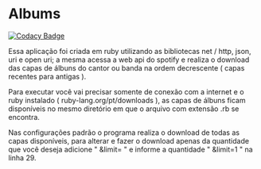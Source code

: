 # Albums

[![Codacy Badge](https://api.codacy.com/project/badge/Grade/3d2d3f3980a140ecb64e6f85862679d3)](https://www.codacy.com/app/Sphinxs/Albums?utm_source=github.com&amp;utm_medium=referral&amp;utm_content=Sphinxs/Albums&amp;utm_campaign=Badge_Grade)

Essa aplicação foi criada em ruby utilizando as bibliotecas net / http, json, uri e open uri; a mesma acessa a web api do spotify e realiza o download das capas de álbuns do cantor ou banda na ordem decrescente ( capas recentes para antigas ).

Para executar você vai precisar somente de conexão com a internet e o ruby instalado ( ruby-lang.org/pt/downloads ), as capas de álbuns ficam disponíveis no mesmo diretório em que o arquivo com extensão .rb se encontra.

Nas configurações padrão o programa realiza o download de todas as capas disponíveis, para alterar e fazer o download apenas da quantidade que você deseja adicione " &limit= " e informe a quantidade " &limit=1 " na linha 29.
